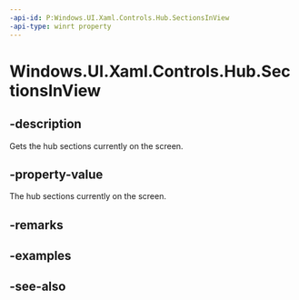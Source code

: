```yaml
---
-api-id: P:Windows.UI.Xaml.Controls.Hub.SectionsInView
-api-type: winrt property
---
```


<!-- Property syntax
public Windows.Foundation.Collections.IVector<Windows.UI.Xaml.Controls.HubSection> SectionsInView { get; }
-->

# Windows.UI.Xaml.Controls.Hub.SectionsInView

## -description
Gets the hub sections currently on the screen.



## -property-value
The hub sections currently on the screen.

## -remarks

## -examples

## -see-also
